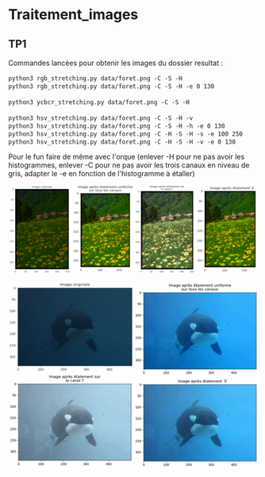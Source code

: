 # Traitement_images

## TP1

Commandes lancées pour obtenir les images du dossier resultat :

```
python3 rgb_stretching.py data/foret.png -C -S -H
python3 rgb_stretching.py data/foret.png -C -S -H -e 0 130

python3 ycbcr_stretching.py data/foret.png -C -S -H

python3 hsv_stretching.py data/foret.png -C -S -H -v
python3 hsv_stretching.py data/foret.png -C -S -H -h -e 0 130
python3 hsv_stretching.py data/foret.png -C -H -S -H -s -e 100 250
python3 hsv_stretching.py data/foret.png -C -H -S -H -v -e 0 130
```

Pour le fun faire de même avec l'orque (enlever -H pour ne pas avoir les histogrammes, enlever -C pour ne pas avoir les trois canaux en niveau de gris, adapter le -e en fonction de l'histogramme à étaller)

![foret](TP1/resultats/0_comparaison.png)

![orque](TP1/resultats/0_comparaison_orque.png)

